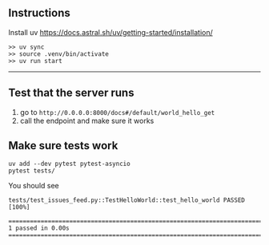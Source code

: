 ## Instructions

Install uv https://docs.astral.sh/uv/getting-started/installation/

```
>> uv sync
>> source .venv/bin/activate
>> uv run start
```

---

## Test that the server runs

1. go to `http://0.0.0.0:8000/docs#/default/world_hello_get`
2. call the endpoint and make sure it works

## Make sure tests work

```
uv add --dev pytest pytest-asyncio
pytest tests/
```

You should see

```
tests/test_issues_feed.py::TestHelloWorld::test_hello_world PASSED                                                                                                                      [100%]

====================================================================================== 1 passed in 0.00s ======================================================================================
```
